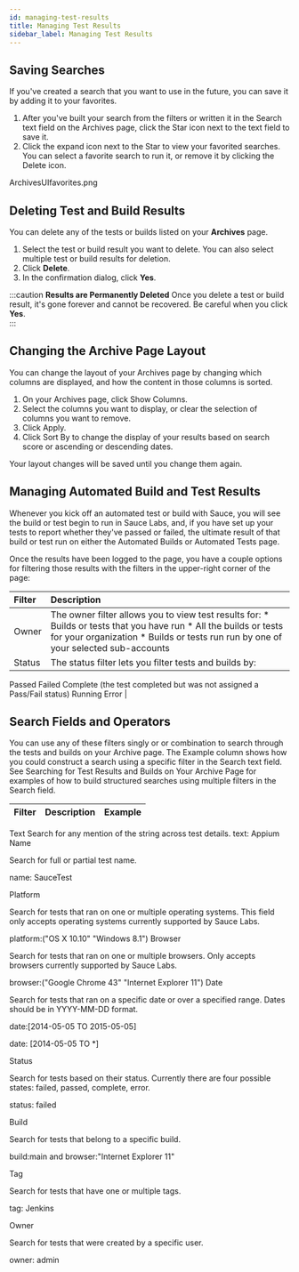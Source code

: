 ```yaml
---
id: managing-test-results
title: Managing Test Results
sidebar_label: Managing Test Results
---
```


## Saving Searches

If you've created a search that you want to use in the future, you can save it by adding it to your favorites.

1. After you've built your search from the filters or written it in the Search text field on the Archives page, click the Star icon next to the text field to save it.
2. Click the expand icon next to the Star to view your favorited searches. You can select a favorite search to run it, or remove it by clicking the Delete icon.  

ArchivesUIfavorites.png

## Deleting Test and Build Results

You can delete any of the tests or builds listed on your **Archives** page.

1. Select the test or build result you want to delete. You can also select multiple test or build results for deletion.  
2. Click **Delete**.
3. In the confirmation dialog, click **Yes**.

:::caution
**Results are Permanently Deleted**
Once you delete a test or build result, it's gone forever and cannot be recovered. Be careful when you click **Yes**.  
:::

## Changing the Archive Page Layout
You can change the layout of your Archives page by changing which columns are displayed, and how the content in those columns is sorted.

1. On your Archives page, click Show Columns.
2. Select the columns you want to display, or clear the selection of columns you want to remove.
3. Click Apply.
4. Click Sort By to change the display of your results based on search score or ascending or descending dates.

Your layout changes will be saved until you change them again.

## Managing Automated Build and Test Results

Whenever you kick off an automated test or build with Sauce, you will see the build or test begin to run in Sauce Labs, and, if you have set up your tests to report whether they've passed or failed, the ultimate result of that build or test run on either the Automated Builds or Automated Tests page.

Once the results have been logged to the page, you have a couple options for filtering those results with the filters in the upper-right corner of the page:

| Filter | Description |
| :--- | :--- |
| Owner | The owner filter allows you to view test results for: * Builds or tests that you have run * All the builds or tests for your organization * Builds or tests run run by one of your selected sub-accounts |
| Status | The status filter lets you filter tests and builds by:
Passed
Failed
Complete (the test completed but was not assigned a Pass/Fail status)
Running
Error |

## Search Fields and Operators

You can use any of these filters singly or or combination to search through the tests and builds on your Archive page. The Example column shows how you could construct a search using a specific filter in the Search text field. See Searching for Test Results and Builds on Your Archive Page for examples of how to build structured searches using multiple filters in the Search field.

| Filter | Description | Example |
| :--- | :--- | :--- |

Text	Search for any mention of the string across test details.	text: Appium
Name

Search for full or partial test name.

name: SauceTest

Platform

Search for tests that ran on one or multiple operating systems. This field only accepts operating systems currently supported by Sauce Labs.

platform:("OS X 10.10" "Windows 8.1")
Browser

Search for tests that ran on one or multiple browsers. Only accepts browsers currently supported by Sauce Labs.

browser:("Google Chrome 43" "Internet Explorer 11")
Date

Search for tests that ran on a specific date or over a specified range. Dates should be in YYYY-MM-DD format.

date:[2014-05-05 TO 2015-05-05]

date: [2014-05-05 TO *]

Status

Search for tests based on their status. Currently there are four possible states: failed, passed, complete, error.

status: failed

Build

Search for tests that belong to a specific build.

build:main and browser:"Internet Explorer 11"

Tag

Search for tests that have one or multiple tags.

tag: Jenkins

Owner

Search for tests that were created by a specific user.

owner: admin
